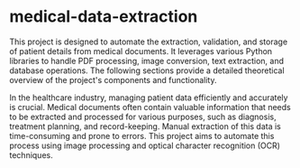 # medical-data-extraction
This project is designed to automate the extraction, validation, and storage of patient details from medical documents. It leverages various Python libraries to handle PDF processing, image conversion, text extraction, and database operations. The following sections provide a detailed theoretical overview of the project's components and functionality.

In the healthcare industry, managing patient data efficiently and accurately is crucial. Medical documents often contain valuable information that needs to be extracted and processed for various purposes, such as diagnosis, treatment planning, and record-keeping. Manual extraction of this data is time-consuming and prone to errors. This project aims to automate this process using image processing and optical character recognition (OCR) techniques.
